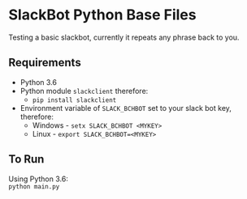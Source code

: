 # SlackBot Python Base Files
Testing a basic slackbot, currently it repeats any phrase back to you.

## Requirements
* Python 3.6
* Python module `slackclient` therefore:
  * `pip install slackclient`
* Environment variable of `SLACK_BCHBOT` set to your slack bot key, therefore:
  * Windows - `setx SLACK_BCHBOT <MYKEY>`
  * Linux - `export SLACK_BCHBOT=<MYKEY>`

## To Run
Using Python 3.6:  
`python main.py`
